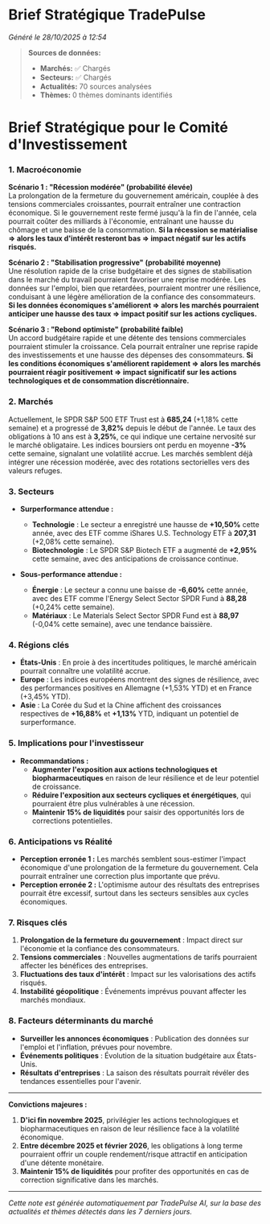 # Brief Stratégique TradePulse

*Généré le 28/10/2025 à 12:54*

> **Sources de données:**
> - **Marchés:** ✅ Chargés
> - **Secteurs:** ✅ Chargés
> - **Actualités:** 70 sources analysées
> - **Thèmes:** 0 thèmes dominants identifiés

# Brief Stratégique pour le Comité d'Investissement

### 1. Macroéconomie

**Scénario 1 : "Récession modérée" (probabilité élevée)**  
La prolongation de la fermeture du gouvernement américain, couplée à des tensions commerciales croissantes, pourrait entraîner une contraction économique. Si le gouvernement reste fermé jusqu'à la fin de l'année, cela pourrait coûter des milliards à l'économie, entraînant une hausse du chômage et une baisse de la consommation. **Si la récession se matérialise ⇒ alors les taux d'intérêt resteront bas ⇒ impact négatif sur les actifs risqués.**

**Scénario 2 : "Stabilisation progressive" (probabilité moyenne)**  
Une résolution rapide de la crise budgétaire et des signes de stabilisation dans le marché du travail pourraient favoriser une reprise modérée. Les données sur l'emploi, bien que retardées, pourraient montrer une résilience, conduisant à une légère amélioration de la confiance des consommateurs. **Si les données économiques s'améliorent ⇒ alors les marchés pourraient anticiper une hausse des taux ⇒ impact positif sur les actions cycliques.**

**Scénario 3 : "Rebond optimiste" (probabilité faible)**  
Un accord budgétaire rapide et une détente des tensions commerciales pourraient stimuler la croissance. Cela pourrait entraîner une reprise rapide des investissements et une hausse des dépenses des consommateurs. **Si les conditions économiques s'améliorent rapidement ⇒ alors les marchés pourraient réagir positivement ⇒ impact significatif sur les actions technologiques et de consommation discrétionnaire.**

### 2. Marchés

Actuellement, le SPDR S&P 500 ETF Trust est à **685,24** (+1,18% cette semaine) et a progressé de **3,82%** depuis le début de l'année. Le taux des obligations à 10 ans est à **3,25%**, ce qui indique une certaine nervosité sur le marché obligataire. Les indices boursiers ont perdu en moyenne **-3%** cette semaine, signalant une volatilité accrue. Les marchés semblent déjà intégrer une récession modérée, avec des rotations sectorielles vers des valeurs refuges.

### 3. Secteurs

- **Surperformance attendue :**  
  - **Technologie** : Le secteur a enregistré une hausse de **+10,50%** cette année, avec des ETF comme iShares U.S. Technology ETF à **207,31** (+2,08% cette semaine). 
  - **Biotechnologie** : Le SPDR S&P Biotech ETF a augmenté de **+2,95%** cette semaine, avec des anticipations de croissance continue. 

- **Sous-performance attendue :**  
  - **Énergie** : Le secteur a connu une baisse de **-6,60%** cette année, avec des ETF comme l'Energy Select Sector SPDR Fund à **88,28** (+0,24% cette semaine).
  - **Matériaux** : Le Materials Select Sector SPDR Fund est à **88,97** (-0,04% cette semaine), avec une tendance baissière.

### 4. Régions clés

- **États-Unis** : En proie à des incertitudes politiques, le marché américain pourrait connaître une volatilité accrue.
- **Europe** : Les indices européens montrent des signes de résilience, avec des performances positives en Allemagne (+1,53% YTD) et en France (+3,45% YTD).
- **Asie** : La Corée du Sud et la Chine affichent des croissances respectives de **+16,88%** et **+1,13%** YTD, indiquant un potentiel de surperformance.

### 5. Implications pour l'investisseur

- **Recommandations :**  
  - **Augmenter l'exposition aux actions technologiques et biopharmaceutiques** en raison de leur résilience et de leur potentiel de croissance.
  - **Réduire l'exposition aux secteurs cycliques et énergétiques**, qui pourraient être plus vulnérables à une récession.
  - **Maintenir 15% de liquidités** pour saisir des opportunités lors de corrections potentielles.

### 6. Anticipations vs Réalité

- **Perception erronée 1 :** Les marchés semblent sous-estimer l'impact économique d'une prolongation de la fermeture du gouvernement. Cela pourrait entraîner une correction plus importante que prévu.
- **Perception erronée 2 :** L'optimisme autour des résultats des entreprises pourrait être excessif, surtout dans les secteurs sensibles aux cycles économiques.

### 7. Risques clés

1. **Prolongation de la fermeture du gouvernement** : Impact direct sur l'économie et la confiance des consommateurs.
2. **Tensions commerciales** : Nouvelles augmentations de tarifs pourraient affecter les bénéfices des entreprises.
3. **Fluctuations des taux d'intérêt** : Impact sur les valorisations des actifs risqués.
4. **Instabilité géopolitique** : Événements imprévus pouvant affecter les marchés mondiaux.

### 8. Facteurs déterminants du marché

- **Surveiller les annonces économiques** : Publication des données sur l'emploi et l'inflation, prévues pour novembre.
- **Événements politiques** : Évolution de la situation budgétaire aux États-Unis.
- **Résultats d'entreprises** : La saison des résultats pourrait révéler des tendances essentielles pour l'avenir.

---

**Convictions majeures :**
1. **D'ici fin novembre 2025**, privilégier les actions technologiques et biopharmaceutiques en raison de leur résilience face à la volatilité économique.
2. **Entre décembre 2025 et février 2026**, les obligations à long terme pourraient offrir un couple rendement/risque attractif en anticipation d'une détente monétaire.
3. **Maintenir 15% de liquidités** pour profiter des opportunités en cas de correction significative dans les marchés.

---

*Cette note est générée automatiquement par TradePulse AI, sur la base des actualités et thèmes détectés dans les 7 derniers jours.*
